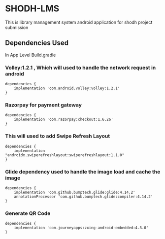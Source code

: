 # SHODH-LMS
This is library management system android application for shodh project submission 

## Dependencies Used
In App Level Build.gradle

### Volley:1.2.1 , Which will used to handle the network request in android
```
dependencies {
    implementation 'com.android.volley:volley:1.2.1'
}
```
### Razorpay for payment gateway
```
dependencies {
    implementation 'com.razorpay:checkout:1.6.26'
}
```
### This will used to add Swipe Refresh Layout
```
dependencies {
    implementation "androidx.swiperefreshlayout:swiperefreshlayout:1.1.0"
}
```
### Glide dependency used to handle the image load and cache the image
```
dependencies {
    implementation 'com.github.bumptech.glide:glide:4.14.2'
    annotationProcessor 'com.github.bumptech.glide:compiler:4.14.2'
}
```
### Generate QR Code
```
dependencies {
    implementation 'com.journeyapps:zxing-android-embedded:4.3.0'
}
```
